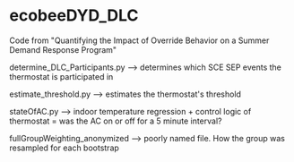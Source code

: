 # ecobeeDYD_DLC
Code from "Quantifying the Impact of Override Behavior on a Summer Demand Response Program"

determine_DLC_Participants.py --> determines which SCE SEP events the thermostat is participated in

estimate_threshold.py --> estimates the thermostat's threshold

stateOfAC.py --> indoor temperature regression + control logic of thermostat = was the AC on or off for a 5 minute interval?

fullGroupWeighting_anonymized --> poorly named file. How the group was resampled for each bootstrap
